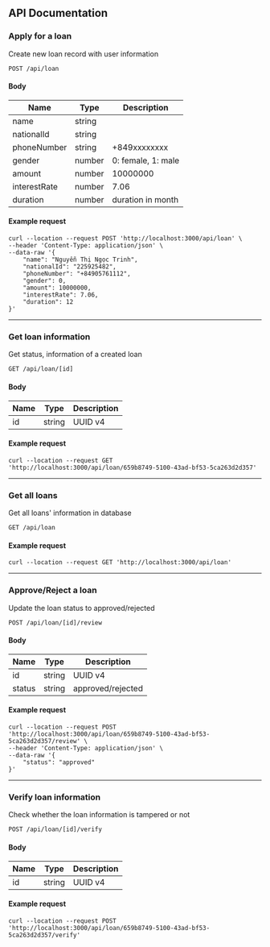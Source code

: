 ## API Documentation

### Apply for a loan

Create new loan record with user information

```
POST /api/loan
```

#### Body

| Name         | Type   | Description        |
| ------------ | ------ | ------------------ |
| name         | string |                    |
| nationalId   | string |                    |
| phoneNumber  | string | +849xxxxxxxx       |
| gender       | number | 0: female, 1: male |
| amount       | number | 10000000           |
| interestRate | number | 7.06               |
| duration     | number | duration in month  |

#### Example request

```
curl --location --request POST 'http://localhost:3000/api/loan' \
--header 'Content-Type: application/json' \
--data-raw '{
    "name": "Nguyễn Thị Ngọc Trinh",
    "nationalId": "225925482",
    "phoneNumber": "+84905761112",
    "gender": 0,
    "amount": 10000000,
    "interestRate": 7.06,
    "duration": 12
}'
```

---

### Get loan information

Get status, information of a created loan

```
GET /api/loan/[id]
```

#### Body

| Name | Type   | Description |
| ---- | ------ | ----------- |
| id   | string | UUID v4     |

#### Example request

```
curl --location --request GET 'http://localhost:3000/api/loan/659b8749-5100-43ad-bf53-5ca263d2d357'
```

---

### Get all loans

Get all loans' information in database

```
GET /api/loan
```

#### Example request

```
curl --location --request GET 'http://localhost:3000/api/loan'
```

---

### Approve/Reject a loan

Update the loan status to approved/rejected

```
POST /api/loan/[id]/review
```

#### Body

| Name   | Type   | Description       |
| ------ | ------ | ----------------- |
| id     | string | UUID v4           |
| status | string | approved/rejected |

#### Example request

```
curl --location --request POST 'http://localhost:3000/api/loan/659b8749-5100-43ad-bf53-5ca263d2d357/review' \
--header 'Content-Type: application/json' \
--data-raw '{
    "status": "approved"
}'
```

---

### Verify loan information

Check whether the loan information is tampered or not

```
POST /api/loan/[id]/verify
```

#### Body

| Name | Type   | Description |
| ---- | ------ | ----------- |
| id   | string | UUID v4     |

#### Example request

```
curl --location --request POST 'http://localhost:3000/api/loan/659b8749-5100-43ad-bf53-5ca263d2d357/verify'
```
